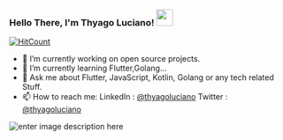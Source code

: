### Hello There, I'm Thyago Luciano! <img src="https://media.giphy.com/media/hvRJCLFzcasrR4ia7z/giphy.gif" width="30px"> 

[![HitCount](http://hits.dwyl.com/thyagoluciano/thyagoluciano.svg)](http://hits.dwyl.com/thyagoluciano/thyagoluciano)



- 🔭 I’m currently working on open source projects.
- 🌱 I’m currently learning Flutter,Golang...
- 💬 Ask me about Flutter, JavaScript, Kotlin, Golang or any tech related Stuff.
- 📫 How to reach me: LinkedIn : [@thyagoluciano](https://www.linkedin.com/in/thyagoluciano)
Twitter  : [@thyagoluciano](https://twitter.com/thyagoluciano)


<!-- ![Top Langs](https://github-readme-stats.vercel.app/api/top-langs/?username=thyagoluciano) -->

![enter image description here](https://github-readme-stats.vercel.app/api?username=thyagoluciano&&show_icons=true&title_color=ffffff&icon_color=bb2acf&text_color=daf7dc&bg_color=151515)
